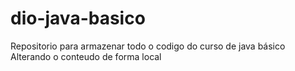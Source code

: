 # dio-java-basico
Repositorio para armazenar todo o codigo do curso de java básico
Alterando o conteudo de forma local 
